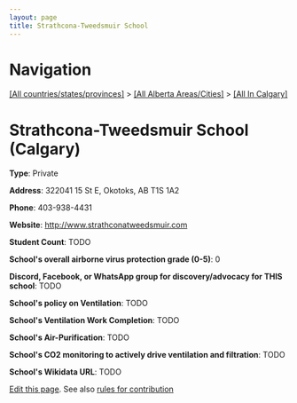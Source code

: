 ```yaml
---
layout: page
title: Strathcona-Tweedsmuir School
---
```

# Navigation

[[All countries/states/provinces]](../../..) > [[All Alberta Areas/Cities]](../..) > [[All In Calgary]](..)

# Strathcona-Tweedsmuir School (Calgary)

**Type**: Private

**Address**: 322041 15 St E, Okotoks, AB T1S 1A2

**Phone**: 403-938-4431

**Website**: <http://www.strathconatweedsmuir.com>

**Student Count**: TODO

**School's overall airborne virus protection grade (0-5)**: 0

**Discord, Facebook, or WhatsApp group for discovery/advocacy for THIS school**: TODO

**School's policy on Ventilation**: TODO

**School's Ventilation Work Completion**: TODO

**School's Air-Purification**: TODO

**School's CO2 monitoring to actively drive ventilation and filtration**: TODO

**School's Wikidata URL**: TODO


[Edit this page](https://github.com/ventilate-schools/AB/edit/main/./Calgary/Strathcona-Tweedsmuir_School.md). See also [rules for contribution](../../../contribution-rules/)